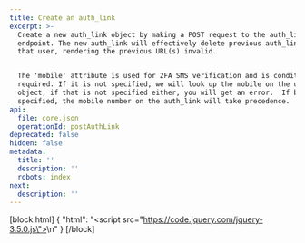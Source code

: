 ```yaml
---
title: Create an auth_link
excerpt: >-
  Create a new auth_link object by making a POST request to the auth_link
  endpoint. The new auth_link will effectively delete previous auth_link for
  that user, rendering the previous URL(s) invalid.


  The 'mobile' attribute is used for 2FA SMS verification and is conditionally
  required. If it is not specified, we will look up the mobile on the user
  object; if that is not specified either, you will get an error.  If both are
  specified, the mobile number on the auth_link will take precedence.
api:
  file: core.json
  operationId: postAuthLink
deprecated: false
hidden: false
metadata:
  title: ''
  description: ''
  robots: index
next:
  description: ''
---
```

[block:html]
{
  "html": "<script src=\"https://code.jquery.com/jquery-3.5.0.js\"></script>\n<script>\n  setTimeout(() => {    \n    const toolTip =  \"<p class='toolTip'>&#8505;&#65039; &nbsp; Populate your request using the input fields provided</p>\";\n    $(toolTip).insertAfter($('.rm-PlaygroundRequest'));\n\t}, 100)\n</script>"
}
[/block]
